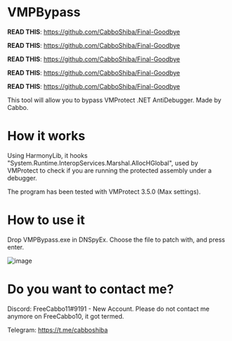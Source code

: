 # VMPBypass

**READ THIS**: https://github.com/CabboShiba/Final-Goodbye

**READ THIS**: https://github.com/CabboShiba/Final-Goodbye

**READ THIS**: https://github.com/CabboShiba/Final-Goodbye

**READ THIS**: https://github.com/CabboShiba/Final-Goodbye

**READ THIS**: https://github.com/CabboShiba/Final-Goodbye

This tool will allow you to bypass VMProtect .NET AntiDebugger. Made by Cabbo.

# How it works

Using HarmonyLib, it hooks "System.Runtime.InteropServices.Marshal.AllocHGlobal", used by VMProtect to check if you are running the protected assembly under a debugger.

The program has been tested with VMProtect 3.5.0 (Max settings).

# How to use it

Drop VMPBypass.exe in DNSpyEx. Choose the file to patch with, and press enter.

![image](https://user-images.githubusercontent.com/92642446/218316572-bc266ac2-3dbe-490c-86e9-24ca0a174601.png)


# Do you want to contact me?

Discord: FreeCabbo11#9191 - New Account. Please do not contact me anymore on FreeCabbo10, it got termed.

Telegram: https://t.me/cabboshiba

